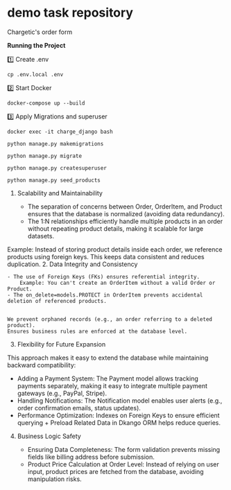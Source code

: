 # demo task repository
Chargetic's order form


**Running the Project**

1️⃣ Create .env
```
cp .env.local .env
```

2️⃣ Start Docker
```
docker-compose up --build
```

3️⃣ Apply Migrations and superuser
```
docker exec -it charge_django bash
```
```
python manage.py makemigrations
```
```
python manage.py migrate
```
```
python manage.py createsuperuser
```
```
python manage.py seed_products
```


1. Scalability and Maintainability

    - The separation of concerns between Order, OrderItem, and Product ensures that the database is normalized (avoiding data redundancy).
    - The 1:N relationships efficiently handle multiple products in an order without repeating product details, making it scalable for large datasets.

Example:
Instead of storing product details inside each order, we reference products using foreign keys. This keeps data consistent and reduces duplication.
2. Data Integrity and Consistency

    - The use of Foreign Keys (FKs) ensures referential integrity.
        Example: You can't create an OrderItem without a valid Order or Product.
    - The on_delete=models.PROTECT in OrderItem prevents accidental deletion of referenced products.


    We prevent orphaned records (e.g., an order referring to a deleted product).
    Ensures business rules are enforced at the database level.

3. Flexibility for Future Expansion

This approach makes it easy to extend the database while maintaining backward compatibility:

- Adding a Payment System: The Payment model allows tracking payments separately, making it easy to integrate multiple payment gateways (e.g., PayPal, Stripe).
- Handling Notifications: The Notification model enables user alerts (e.g., order confirmation emails, status updates).
- Performance Optimization: Indexes on Foreign Keys to ensure efficient querying + Preload Related Data in Dkango ORM helps reduce queries.

4. Business Logic Safety

    - Ensuring Data Completeness: The form validation prevents missing fields like billing address before submission.
    - Product Price Calculation at Order Level: Instead of relying on user input, product prices are fetched from the database, avoiding manipulation risks.